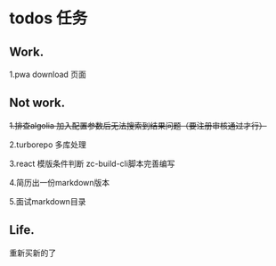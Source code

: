 # todos 任务

## Work.

1.pwa download 页面

## Not work.

~~1.排查algolia 加入配置参数后无法搜索到结果问题（要注册审核通过才行）~~

2.turborepo 多库处理

3.react 模版条件判断 zc-build-cli脚本完善编写

4.简历出一份markdown版本

5.面试markdown目录

## Life.


重新买新的了
